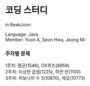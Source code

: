 # 코딩 스터디
in BeakJoon  
  
Language: Java  
Member: Yoon A, Seon Hwa, Jeong Mi  
  
### 주차별 문제
1주차: 평균(1546), OX퀴즈(8958)  
2주차: 이상한 곱셈(1225), 하얀 칸(1100)  
3주차: 피보나치 수 5(10870), 제로(10773)  
